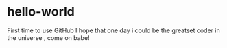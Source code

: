 # hello-world
First time to use GitHub
I hope that one day i could be the greatset coder in the universe , come on babe!
